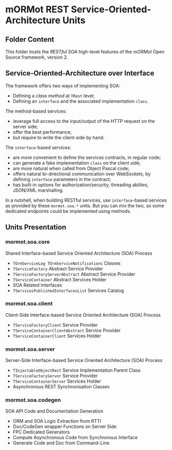 # mORMot REST Service-Oriented-Architecture Units

## Folder Content

This folder hosts the *RESTful SOA* high-level features of the *mORMot* Open Source framework, version 2.

## Service-Oriented-Architecture over Interface

The framework offers two ways of implementing SOA:
- Defining a *class method* at `TRest` level;
- Defining an `interface` and the associated implementation `class`.

The method-based services:
- leverage full access to the input/output of the HTTP request on the server side;
- offer the best performance;
- but require to write the client-side by hand.

The `interface`-based services:
- are more convenient to define the services contracts, in regular code;
- can generate a fake implementation `class` on the client side;
- are more natural when called from Object Pascal code;
- offers natural bi-directional communication over WebSockets, by defining `interface` parameters in the contract;
- has built-in options for authorization/security, threading abilites, JSON/XML marshalling.

In a nutshell, when building RESTful services, use `interface`-based services as provided by these `mormot.soa.*` units. But you can mix the two, so some dedicated endpoints could be implemented using methods.


## Units Presentation

### mormot.soa.core

Shared Interface-based Service Oriented Architecture (SOA) Process
- `TOrmServiceLog TOrmServiceNotifications` Classes
- `TServiceFactory` Abstract Service Provider
- `TServiceFactoryServerAbstract` Abstract Service Provider
- `TServiceContainer` Abstract Services Holder
- SOA Related Interfaces
- `TServicesPublishedInterfacesList` Services Catalog

### mormot.soa.client

Client-Side Interface-based Service Oriented Architecture (SOA) Process
- `TServiceFactoryClient` Service Provider
- `TServiceContainerClientAbstract` Service Provider
- `TServiceContainerClient` Services Holder

### mormot.soa.server

Server-Side Interface-based Service Oriented Architecture (SOA) Process
- `TInjectableObjectRest` Service Implementation Parent Class
- `TServiceFactoryServer` Service Provider
- `TServiceContainerServer` Services Holder
- Asynchronous REST Synchronisation Classes

### mormot.soa.codegen

SOA API Code and Documentation Generation
- ORM and SOA Logic Extraction from RTTI
- Doc/CodeGen wrapper Functions on Server Side
- FPC Dedicated Generators
- Compute Asynchronous Code from Synchronous Interface
- Generate Code and Doc from Command-Line
